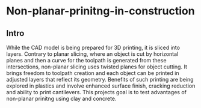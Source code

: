 # Non-planar-prinitng-in-construction
## Intro
While the CAD model is being prepared for 3D printing, it is sliced into layers. Contrary to planar slicing, where an object is cut by horizontal planes and then a curve for the toolpath is generated from these intersections, non-planar slicing uses twisted planes for object cutting. It brings freedom to toolpath creation and each object can be printed in adjusted layers that reflect its geometry. Benefits of such printing are being explored in plastics and involve enhanced surface finish, cracking reduction and ability to print cantilevers. This projects goal is to test advantages of non-planar prinitng using clay and concrete.

